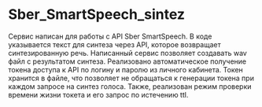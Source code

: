 # Sber_SmartSpeech_sintez

Сервис написан для работы с API Sber SmartSpeech. В коде указывается текст для синтеза через API, которое возвращает синтезированную речь. 
Написанный сервис позволяет создавать wav файл с результатом синтеза. 
Реализовано автоматическое получение токена доступа к API по логину и паролю из личного кабинета. Токен хранится в файле, что позволяет не обращаться к генерации токена при каждом запросе на синтез голоса.
Также, реализован режим проверки времени жизни токета и его запрос по истечению ttl.
